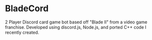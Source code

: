 # BladeCord
2 Player Discord card game bot based off "Blade II" from a video game franchise. 
Developed using discord.js, Node.js, and ported C++ code I recently created.
